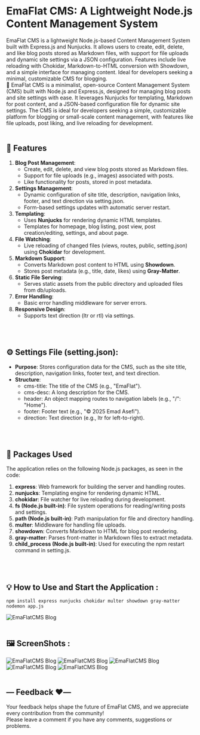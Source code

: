 EmaFlat CMS: A Lightweight Node.js Content Management System
====================================
EmaFlat CMS is a lightweight Node.js-based Content Management System built with Express.js and Nunjucks. It allows users to create, edit, delete, and like blog posts stored as Markdown files, with support for file uploads and dynamic site settings via a JSON configuration. Features include live reloading with Chokidar, Markdown-to-HTML conversion with Showdown, and a simple interface for managing content. Ideal for developers seeking a minimal, customizable CMS for blogging.
<br>
📌 EmaFlat CMS is a minimalist, open-source Content Management System (CMS) built with Node.js and Express.js, designed for managing blog posts and site settings with ease. It leverages Nunjucks for templating, Markdown for post content, and a JSON-based configuration file for dynamic site settings. The CMS is ideal for developers seeking a simple, customizable platform for blogging or small-scale content management, with features like file uploads, post liking, and live reloading for development.
<br><br>


## 🌟 Features
<ol dir="auto">
<li><strong>Blog Post Management</strong>:
<ul dir="auto">
<li>Create, edit, delete, and view blog posts stored as Markdown files.</li>
<li>Support for file uploads (e.g., images) associated with posts.</li>
<li>Like functionality for posts, stored in post metadata.</li>
</ul>
</li>
<li><strong>Settings Management</strong>:
<ul dir="auto">
<li>Dynamic configuration of site title, description, navigation links, footer, and text direction via setting.json.</li>
<li>Form-based settings updates with automatic server restart.</li>
</ul>
</li>
<li><strong>Templating</strong>:
<ul dir="auto">
<li>Uses <strong>Nunjucks</strong> for rendering dynamic HTML templates.</li>
<li>Templates for homepage, blog listing, post view, post creation/editing, settings, and about page.</li>
</ul>
</li>
<li><strong>File Watching</strong>:
<ul dir="auto">
<li>Live reloading of changed files (views, routes, public, setting.json) using <strong>Chokidar</strong> for development.</li>
</ul>
</li>
<li><strong>Markdown Support</strong>:
<ul dir="auto">
<li>Converts Markdown post content to HTML using <strong>Showdown</strong>.</li>
<li>Stores post metadata (e.g., title, date, likes) using <strong>Gray-Matter</strong>.</li>
</ul>
</li>
<li><strong>Static File Serving</strong>:
<ul dir="auto">
<li>Serves static assets from the public directory and uploaded files from db/uploads.</li>
</ul>
</li>
<li><strong>Error Handling</strong>:
<ul dir="auto">
<li>Basic error handling middleware for server errors.</li>
</ul>
</li>
<li><strong>Responsive Design</strong>:
<ul dir="auto">
<li>Supports text direction (ltr or rtl) via settings.</li>
</ul>
</li>
</ol>
<br><br>


## ⚙️ Settings File (setting.json):
<ul dir="auto">
<li><strong>Purpose</strong>: Stores configuration data for the CMS, such as the site title, description, navigation links, footer text, and text direction.</li>
<li><strong>Structure</strong>:
<ul dir="auto">
<li>cms-title: The title of the CMS (e.g., "EmaFlat").</li>
<li>cms-desc: A long description for the CMS.</li>
<li>header: An object mapping routes to navigation labels (e.g., "/": "Home").</li>
<li>footer: Footer text (e.g., "&copy; 2025 Emad Asefi").</li>
<li>direction: Text direction (e.g., ltr for left-to-right).</li>
</ul>
</li>
</ul>
<br><br>


## 🔗 Packages Used
<p dir="auto" style="white-space: pre-wrap;">The application relies on the following Node.js packages, as seen in the code:</p>
<ol dir="auto">
<li><strong>express</strong>: Web framework for building the server and handling routes.</li>
<li><strong>nunjucks</strong>: Templating engine for rendering dynamic HTML.</li>
<li><strong>chokidar</strong>: File watcher for live reloading during development.</li>
<li><strong>fs (Node.js built-in)</strong>: File system operations for reading/writing posts and settings.</li>
<li><strong>path (Node.js built-in)</strong>: Path manipulation for file and directory handling.</li>
<li><strong>multer</strong>: Middleware for handling file uploads.</li>
<li><strong>showdown</strong>: Converts Markdown to HTML for blog post rendering.</li>
<li><strong>gray-matter</strong>: Parses front-matter in Markdown files to extract metadata.</li>
<li><strong>child_process (Node.js built-in)</strong>: Used for executing the npm restart command in setting.js.</li>
</ol>
<br><br>



## 💡 How to Use and Start the Application :
```shell
npm install express nunjucks chokidar multer showdown gray-matter
nodemon app.js
```
<img src="https://raw.githubusercontent.com/emadasefi/EmaFlatCMS/refs/heads/main/screenShot/EmadFlat-ScreenShot0.jpg" alt="EmaFlatCMS Blog"> </img>
<br><br>



## 🖼️ ScreenShots :
<img src="https://raw.githubusercontent.com/emadasefi/EmaFlatCMS/refs/heads/main/screenShot/EmadFlat-ScreenShot1.jpg" alt="EmaFlatCMS Blog"> 
<img src="https://raw.githubusercontent.com/emadasefi/EmaFlatCMS/refs/heads/main/screenShot/EmadFlat-ScreenShot2.jpg" alt="EmaFlatCMS Blog"> 
<img src="https://raw.githubusercontent.com/emadasefi/EmaFlatCMS/refs/heads/main/screenShot/EmadFlat-ScreenShot3.jpg" alt="EmaFlatCMS Blog"> 
<img src="https://raw.githubusercontent.com/emadasefi/EmaFlatCMS/refs/heads/main/screenShot/EmadFlat-ScreenShot4.jpg" alt="EmaFlatCMS Blog"> 
<img src="https://raw.githubusercontent.com/emadasefi/EmaFlatCMS/refs/heads/main/screenShot/EmadFlat-ScreenShot5.jpg" alt="EmaFlatCMS Blog"> 
<br><br>


## — Feedback ❤️—
Your feedback helps shape the future of EmaFlat CMS, and we appreciate every contribution from the community!<br>
Please leave a comment if you have any comments, suggestions or problems.
